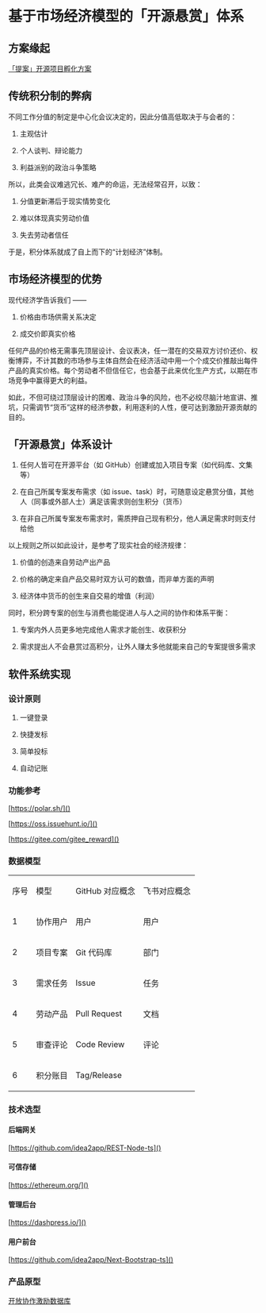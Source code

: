 # 基于市场经济模型的「开源悬赏」体系

## 方案缘起

[「提案」开源项目孵化方案](https://kaiyuanshe.feishu.cn/docs/doccnHy6wOogdmxMaWbQee8c0gg)

## 传统积分制的弊病

不同工作分值的制定是中心化会议决定的，因此分值高低取决于与会者的：

1. 主观估计

2. 个人谈判、辩论能力

3. 利益派别的政治斗争策略

所以，此类会议难逃冗长、难产的命运，无法经常召开，以致：

1. 分值更新滞后于现实情势变化

2. 难以体现真实劳动价值

3. 失去劳动者信任

于是，积分体系就成了自上而下的“计划经济”体制。

## 市场经济模型的优势

现代经济学告诉我们 ——

1. 价格由市场供需关系决定

2. 成交价即真实价格

任何产品的价格无需事先顶层设计、会议表决，任一潜在的交易双方讨价还价、权衡博弈，不计其数的市场参与主体自然会在经济活动中用一个个成交价推敲出每件产品的真实价格。每个劳动者不但信任它，也会基于此来优化生产方式，以期在市场竞争中赢得更大的利益。

如此，不但可绕过顶层设计的困难、政治斗争的风险，也不必绞尽脑汁地宣讲、推坑，只需调节“货币”这样的经济参数，利用逐利的人性，便可达到激励开源贡献的目的。

## 「开源悬赏」体系设计

<div class="callout">

1. 任何人皆可在开源平台（如 GitHub）创建或加入项目专案（如代码库、文集等）

2. 在自己所属专案发布需求（如 issue、task）时，可随意设定悬赏分值，其他人（同事或外部人士）满足该需求则创生积分（货币）

3. 在非自己所属专案发布需求时，需质押自己现有积分，他人满足需求时则支付给他

</div>

以上规则之所以如此设计，是参考了现实社会的经济规律：

1. 价值的创造来自劳动产出产品

2. 价格的确定来自产品交易时双方认可的数值，而非单方面的声明

3. 经济体中货币的创生来自交易的增值（利润）

同时，积分跨专案的创生与消费也能促进人与人之间的协作和体系平衡：

1. 专案内外人员更多地完成他人需求才能创生、收获积分

2. 需求提出人不会悬赏过高积分，让外人赚太多他就能来自己的专案提很多需求

## 软件系统实现

### 设计原则

1. 一键登录

2. 快捷发标

3. 简单投标

4. 自动记账

### 功能参考

[https://polar.sh/]()

[https://oss.issuehunt.io/]()

[https://gitee.com/gitee_reward]()

### 数据模型

<table><tbody>
<tr>
<td>

序号

</td>
<td>

模型

</td>
<td>

GitHub 对应概念

</td>
<td>

飞书对应概念

</td>
</tr>
<tr>
<td>

1

</td>
<td>

协作用户

</td>
<td>

用户

</td>
<td>

用户

</td>
</tr>
<tr>
<td>

2

</td>
<td>

项目专案

</td>
<td>

Git 代码库

</td>
<td>

部门

</td>
</tr>
<tr>
<td>

3

</td>
<td>

需求任务

</td>
<td>

Issue

</td>
<td>

任务

</td>
</tr>
<tr>
<td>

4

</td>
<td>

劳动产品

</td>
<td>

Pull Request

</td>
<td>

文档

</td>
</tr>
<tr>
<td>

5

</td>
<td>

审查评论

</td>
<td>

Code Review

</td>
<td>

评论

</td>
</tr>
<tr>
<td>

6

</td>
<td>

积分账目

</td>
<td>

Tag/Release

</td>
<td>



</td>
</tr>
</tbody></table>

### 技术选型

#### 后端网关

[https://github.com/idea2app/REST-Node-ts]()

#### 可信存储

[https://ethereum.org/]()

#### 管理后台

[https://dashpress.io/]()

#### 用户前台

[https://github.com/idea2app/Next-Bootstrap-ts]()

### 产品原型

[开放协作激励数据库](https://kaiyuanshe.feishu.cn/wiki/G22jwR0oZicSv9ktXXicMRMDnwf?table=tblbdfnGdj4Gtcu1&view=vew3f88cut)


